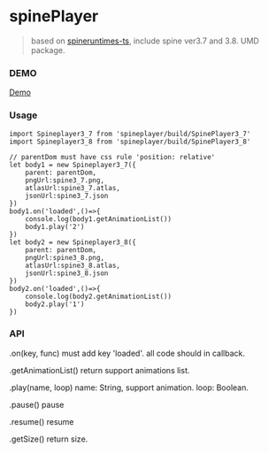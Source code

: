 # spinePlayer

> based on [spineruntimes-ts](https://github.com/EsotericSoftware/spine-runtimes/tree/3.8/spine-ts), include spine ver3.7 and 3.8. UMD package.

### DEMO
[Demo](http://www.qwero.cn/index.html#/animate4phaser "")

### Usage
```
import Spineplayer3_7 from 'spineplayer/build/SpinePlayer3_7'
import Spineplayer3_8 from 'spineplayer/build/SpinePlayer3_8'

// parentDom must have css rule 'position: relative'
let body1 = new Spineplayer3_7({
    parent: parentDom,
    pngUrl:spine3_7.png,
    atlasUrl:spine3_7.atlas,
    jsonUrl:spine3_7.json
})
body1.on('loaded',()=>{
    console.log(body1.getAnimationList())
    body1.play('2')
})
let body2 = new Spineplayer3_8({
    parent: parentDom,
    pngUrl:spine3_8.png,
    atlasUrl:spine3_8.atlas,
    jsonUrl:spine3_8.json
})
body2.on('loaded',()=>{
    console.log(body2.getAnimationList())
    body2.play('1')
})
```

### API
.on(key, func)
must add key 'loaded'. all code should in callback.

.getAnimationList()
return support animations list.

.play(name, loop)
name: String, support animation.
loop: Boolean.

.pause()
pause

.resume()
resume

.getSize()
return size.
